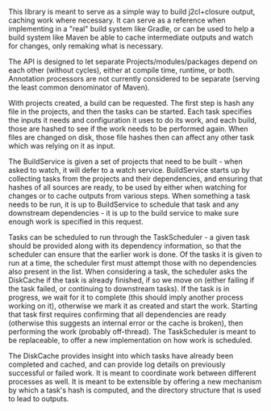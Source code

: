 This library is meant to serve as a simple way to build j2cl+closure output, caching work where necessary.
It can serve as a reference when implementing in a "real" build system like Gradle, or can be used to help
a build system like Maven be able to cache intermediate outputs and watch for changes, only remaking what
is necessary.

The API is designed to let separate Projects/modules/packages depend on each other (without cycles), either
at compile time, runtime, or both. Annotation processors are not currently considered to be separate (serving
the least common denominator of Maven).

With projects created, a build can be requested. The first step is hash any file in the projects, and then the
tasks can be started. Each task specifies the inputs it needs and configuration it uses to do its work, and 
each build, those are hashed to see if the work needs to be performed again. When files are changed on disk,
those file hashes then can affect any other task which was relying on it as input.

The BuildService is given a set of projects that need to be built - when asked to watch, it will defer to
a watch service. BuildService starts up by collecting tasks from the projects and their dependencies, and
ensuring that hashes of all sources are ready, to be used by either when watching for changes or to cache
outputs from various steps. When something a task needs to be run, it is up to BuildService to schedule 
that task and any downstream dependencies - it is up to the build service to make sure enough work is 
specified in this request.

Tasks can be scheduled to run through the TaskScheduler - a given task should be provided along with its
dependency information, so that the scheduler can ensure that the earlier work is done. Of the tasks it is
given to run at a time, the scheduler first must attempt those with no dependencies also present in the list.
When considering a task, the scheduler asks the DiskCache if the task is already finished, if so we move on
(either failing if the task failed, or continuing to downstream tasks). If the task is in progress, we wait
for it to complete (this should imply another process working on it), otherwise we mark it as created and
start the work. Starting that task first requires confirming that all dependencies are ready (otherwise this 
suggests an internal error or the cache is broken), then performing the work (probably off-thread). The
TaskScheduler is meant to be replaceable, to offer a new implementation on how work is scheduled.

The DiskCache provides insight into which tasks have already been completed and cached, and can provide
log details on previously successful or failed work. It is meant to coordinate work between different processes
as well. It is meant to be extensible by offering a new mechanism by which a task's hash is computed, and the
directory structure that is used to lead to outputs.